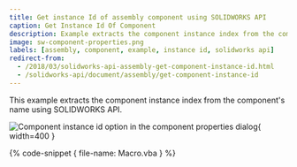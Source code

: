 ```yaml
---
title: Get instance Id of assembly component using SOLIDWORKS API
caption: Get Instance Id Of Component
description: Example extracts the component instance index from the component's name
image: sw-component-properties.png
labels: [assembly, component, example, instance id, solidworks api]
redirect-from:
  - /2018/03/solidworks-api-assembly-get-component-instance-id.html
  - /solidworks-api/document/assembly/get-component-instance-id
---
```

This example extracts the component instance index from the component's name using SOLIDWORKS API.

![Component instance id option in the component properties dialog](sw-component-properties.png){ width=400 }

{% code-snippet { file-name: Macro.vba } %}
